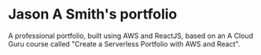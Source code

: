 # Jason A Smith's portfolio

A professional portfolio, built using AWS and ReactJS, based on an A Cloud Guru
course called "Create a Serverless Portfolio with AWS and React".
